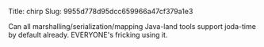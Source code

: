Title: chirp
Slug: 9955d778d95dcc659966a47cf379a1e3

Can all marshalling/serialization/mapping Java-land tools support joda-time by default already. EVERYONE's fricking using it.
